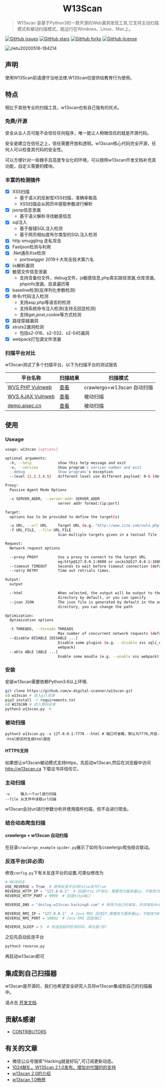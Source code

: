 <h1 align="center">W13Scan</h1>

> W13scan 是基于Python3的一款开源的Web漏洞发现工具,它支持主动扫描模式和被动扫描模式，能运行在Windows、Linux、Mac上。

[![GitHub issues](https://img.shields.io/github/issues/boy-hack/w13scan)](https://github.com/boy-hack/w13scan/issues)  [![GitHub stars](https://img.shields.io/github/stars/boy-hack/w13scan)](https://github.com/boy-hack/w13scan/stargazers) [![GitHub forks](https://img.shields.io/github/forks/boy-hack/w13scan)](https://github.com/boy-hack/w13scan/network) [![GitHub license](https://img.shields.io/github/license/boy-hack/w13scan)](https://github.com/boy-hack/w13scan/blob/master/LICENSE)

![Jietu20200516-184214](./doc/logo.jpg)

## 声明

使用W13Scan前请遵守当地法律,W13Scan仅提供给教育行为使用。

## 特点
相比于其他专业的扫描工具，w13scan也有自己独有的优点。
### 免费/开源
安全从业人员可能不会信任任何程序，唯一能让人稍微信任的就是开源代码。

安全是建立在信任之上，信任需要开放和透明。w13scan核心代码完全开源，任何人可以检查其代码的安全性。

可以方便针对一些棘手且高度专业化的环境，可以按照w13scan开发文档补充其功能，自定义需要的模块。

### 丰富的检测插件
- [x] XSS扫描
    - 基于语义的反射型XSS扫描，准确率极高
    - XSS扫描会从网页中提取参数进行解析
- [x] jsonp信息泄漏
    - 基于语义解析寻找敏感信息
- [x] sql注入
    - 基于报错SQL注入检测
    - 基于网页相似度布尔类型的SQL注入检测
- [x] http smuggling 走私攻击
- [x] Fastjson检测与利用
- [x] .Net通杀Xss检测
    - portswigger 2019十大攻击技术第六名
- [x] iis解析漏洞
- [x] 敏感文件信息泄漏
    - 支持含备份文件，debug文件，js敏感信息,php真实路径泄漏,仓库泄漏，phpinfo泄漏，目录遍历等
- [x] baseline检测(反序列化参数检测)
- [x] 命令/代码注入检测
    - 支持asp,php等语言的检测
    - 支持系统命令注入检测(支持无回显检测)
    - 支持get,post,cookie等方式检测
- [x] 路径穿越漏洞
- [x] struts2漏洞检测
    - 包括s2-016、s2-032、s2-045漏洞
- [x] webpack打包源文件泄漏
### 扫描平台对比
w13scan测试了多个扫描平台，以下为扫描平台的测试报告

| 平台名称                                              | 扫描结果                                                     | 扫描模式                   |
| ----------------------------------------------------- | ------------------------------------------------------------ | -------------------------- |
| [WVS PHP Vulnweb](http://testphp.vulnweb.com/)        | [查看](https://i.hacking8.com/static/testphp.vulnweb.html)   | crawlergo+w13scan 自动扫描 |
| [WVS AJAX Vulnweb](http://testphp.vulnweb.com/AJAX/#) | [查看](https://i.hacking8.com/static/testphp.vulnweb-ajax.html) | 被动扫描                   |
| [demo.aisec.cn](http://demo.aisec.cn/demo/aisec/)     | [查看](https://i.hacking8.com/static/demo.aisec.cn.html)     | 被动扫描                   |

## 使用
### Useage
```bash
usage: w13scan [options]

optional arguments:
  -h, --help            show this help message and exit
  -v, --version         Show program's version number and exit
  --debug               Show programs's exception
  --level {1,2,3,4,5}   different level use different payload: 0-5 (default 2)

Proxy:
  Passive Agent Mode Options

  -s SERVER_ADDR, --server-addr SERVER_ADDR
                        server addr format:(ip:port)

Target:
  options has to be provided to define the target(s)

  -u URL, --url URL     Target URL (e.g. "http://www.site.com/vuln.php?id=1")
  -f URL_FILE, --file URL_FILE
                        Scan multiple targets given in a textual file

Request:
  Network request options

  --proxy PROXY         Use a proxy to connect to the target URL
                        eg:http@127.0.0.1:8080 or socks5@127.0.0.1:1080
  --timeout TIMEOUT     Seconds to wait before timeout connection (default 30)
  --retry RETRY         Time out retrials times.

Output:
  output

  --html                When selected, the output will be output to the output
                        directory by default, or you can specify
  --json JSON           The json file is generated by default in the output
                        directory, you can change the path

Optimization:
  Optimization options

  -t THREADS, --threads THREADS
                        Max number of concurrent network requests (default 31)
  --disable DISABLE [DISABLE ...]
                        Disable some plugins (e.g. --disable xss sqli_error
                        webpack)
  --able ABLE [ABLE ...]
                        Enable some moudle (e.g. --enable xss webpack)
```
### 安装
安装w13scan需要依赖Python3.6以上环境.
```bash
git clone https://github.com/w-digital-scanner/w13scan.git
cd w13scan # 进入git目录
pip3 install -r requirements.txt
cd W13SCAN # 进入源码目录
python3 w13scan.py -h
```
### 被动扫描

```
python3 w13scan.py -s 127.0.0.1:7778 --html # 端口可省略，默认为7778,开启--html即实时生成html报告
```

#### HTTPS支持

如果想让w13scan被动模式支持https，先启动w13scan,然后在浏览器中访问 http://w13scan.ca 下载证书并信任它。
### 主动扫描

```
-u     输入一个url进行扫描
--file 从文件中读取url扫描
```

w13scan会对url进行参数分析并使用插件扫描，但不会进行爬虫。

### 结合动态爬虫扫描

#### crawlergo + w13scan 自动扫描
在目录`crawlergo_example` `spider.py`展示了如何与crawlergo爬虫结合联动。

### 反连平台(非必须)
修改`config.py`下有关反连平台的设置,可类似修改为
```python
# REVERSE
USE_REVERSE = True  # 使用反连平台将False改为True
REVERSE_HTTP_IP = "127.0.0.1"  # 回连http IP地址，需要改为服务器ip，不能改为0.0.0.0，因为程序无法识别
REVERSE_HTTP_PORT = 9999  # 回连http端口

REVERSE_DNS = "dnslog.w13scan.hacking8.com" # 修改为自己的域名，并将域名dns修改为本机IP

REVERSE_RMI_IP = "127.0.0.1"  # Java RMI 回连IP,需要改为服务器ip，不能改为0.0.0.0，因为程序无法识别
REVERSE_RMI_PORT = 10002  # Java RMI 回连端口

REVERSE_SLEEP = 5  # 反连后延时检测时间，单位是(秒)
```
之后先启动反连平台
```bash
python3 reverse.py
```
再启动w13scan即可

## 集成到自己扫描器

w13scan是开源的，我们也希望安全研究人员将w13scan集成到自己的扫描器中。

请点击 [开发文档](./doc/dev.md)
## 贡献&感谢
- [CONTRIBUTORS](CONTRIBUTORS.md)

## 有关的文章
- 微信公众号搜索"Hacking就是好玩",可订阅更新动态。
- [1024献礼，W13Scan 2.1.0发布，增加对代理的的支持](https://mp.weixin.qq.com/s?__biz=MzU2NzcwNTY3Mg==&mid=2247483854&idx=1&sn=af4e683c73ecf36725387ce6235ef28d&chksm=fc9868e9cbefe1ffe4d983619f90b2cb95fa9efb72982bfb265c876a1ff9349de54898438e4c&token=1583725958&lang=zh_CN#rd)
- [w13scan 2.0的介绍](https://mp.weixin.qq.com/s?__biz=MzU2NzcwNTY3Mg==&mid=2247483743&idx=1&sn=b8c7288dd0e77ecd8b615808e9fef589&chksm=fc986878cbefe16e94fffbb58318177b719d27649fa07f8d124811b7cdae365e6d12ed75439e&token=1791849119&lang=zh_CN#rd)
- [w13scan 1.0畅想](https://x.hacking8.com/tag/w13scan)
